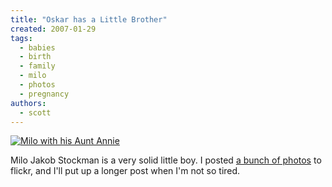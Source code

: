 ```yaml
---
title: "Oskar has a Little Brother"
created: 2007-01-29
tags:
  - babies
  - birth
  - family
  - milo
  - photos
  - pregnancy
authors:
  - scott
---
```


[![Milo with his Aunt Annie](/images/373033313_2fd928d339.jpg)](http://www.flickr.com/photos/spaceninja/373033313/)

Milo Jakob Stockman is a very solid little boy. I posted [a bunch of photos](http://www.flickr.com/photos/spaceninja/sets/72157594505992545/) to flickr, and I'll put up a longer post when I'm not so tired.
